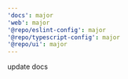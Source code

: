```yaml
---
'docs': major
'web': major
'@repo/eslint-config': major
'@repo/typescript-config': major
'@repo/ui': major
---
```


update docs
